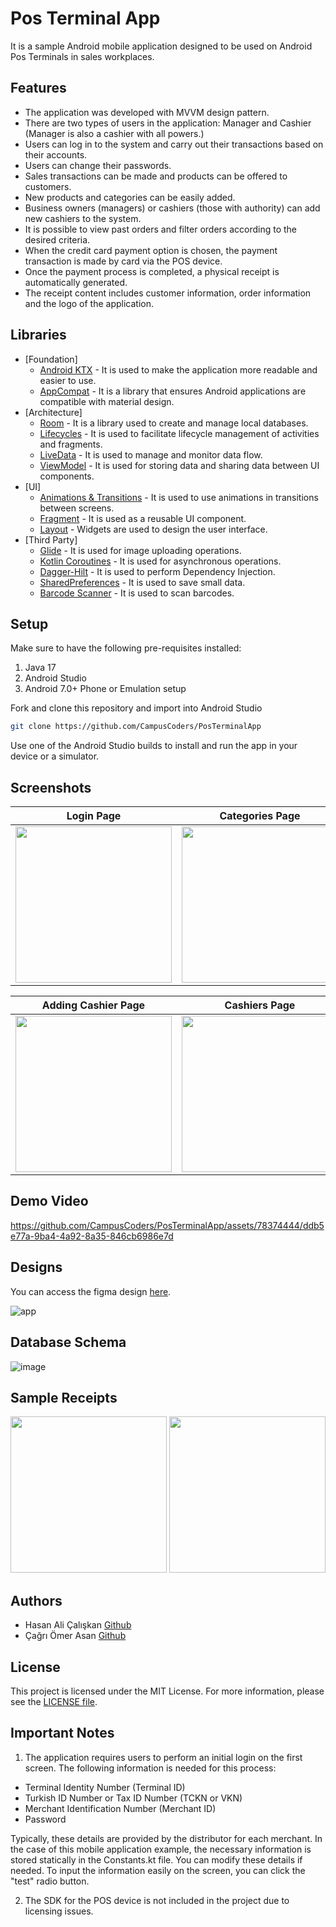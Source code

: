 # Pos Terminal App

It is a sample Android mobile application designed to be used on Android Pos Terminals in sales workplaces.

## Features
- The application was developed with MVVM design pattern.
- There are two types of users in the application: Manager and Cashier (Manager is also a cashier with all powers.)
- Users can log in to the system and carry out their transactions based on their accounts.
- Users can change their passwords.
- Sales transactions can be made and products can be offered to customers.
- New products and categories can be easily added.
- Business owners (managers) or cashiers (those with authority) can add new cashiers to the system.
- It is possible to view past orders and filter orders according to the desired criteria.
- When the credit card payment option is chosen, the payment transaction is made by card via the POS device.
- Once the payment process is completed, a physical receipt is automatically generated.
- The receipt content includes customer information, order information and the logo of the application.

## Libraries
* [Foundation]
  * [Android KTX](https://developer.android.com/kotlin/ktx) -  It is used to make the application more readable and easier to use.
  * [AppCompat](https://developer.android.com/jetpack/androidx/releases/appcompat) -  It is a library that ensures Android applications are compatible with material design.
* [Architecture]
  * [Room](https://developer.android.com/jetpack/androidx/releases/room) -  It is a library used to create and manage local databases.
  * [Lifecycles](https://developer.android.com/topic/libraries/architecture/lifecycle) -  It is used to facilitate lifecycle management of activities and fragments.
  * [LiveData](https://developer.android.com/topic/libraries/architecture/livedata) - It is used to manage and monitor data flow.
  * [ViewModel](https://developer.android.com/topic/libraries/architecture/viewmodel) - It is used for storing data and sharing data between UI components.
* [UI]
  * [Animations & Transitions](https://developer.android.com/develop/ui/views/animations) - It is used to use animations in transitions between screens.
  * [Fragment](https://developer.android.com/guide/fragments) - It is used as a reusable UI component.
  * [Layout](https://developer.android.com/develop/ui/views/layout/declaring-layout) -  Widgets are used to design the user interface.
* [Third Party]
  * [Glide](https://github.com/bumptech/glide) - It is used for image uploading operations.
  * [Kotlin Coroutines](https://kotlinlang.org/docs/coroutines-overview.html) - It is used for asynchronous operations.
  * [Dagger-Hilt](https://developer.android.com/training/dependency-injection/hilt-android) - It is used to perform Dependency Injection.
  * [SharedPreferences](https://developer.android.com/reference/android/content/SharedPreferences) - It is used to save small data.
  * [Barcode Scanner](https://github.com/yuriy-budiyev/code-scanner) - It is used to scan barcodes.

## Setup
Make sure to have the following pre-requisites installed:
1. Java 17
2. Android Studio
3. Android 7.0+ Phone or Emulation setup

Fork and clone this repository and import into Android Studio
```bash
git clone https://github.com/CampusCoders/PosTerminalApp
```

Use one of the Android Studio builds to install and run the app in your device or a simulator.

## Screenshots
| Login Page | Categories Page | Shopping Cart Page |
|-------------------|-------------------|-------------------|
| <img src="https://github.com/CampusCoders/PosTerminalApp/assets/78374444/19c5304a-e5c8-494a-a2d3-8683cc841f96" width=250> | <img src="https://github.com/CampusCoders/PosTerminalApp/assets/78374444/743a168c-343f-4f64-aa4e-7affd17f7cd2" width=250> | <img src="https://github.com/CampusCoders/PosTerminalApp/assets/78374444/e376beb5-d3bb-4ddb-90cc-f07e5bf20502" width=250> |

| Adding Cashier Page | Cashiers Page | Customer Information Page |
|-------------------|-------------------|-------------------|
| <img src="https://github.com/CampusCoders/PosTerminalApp/assets/78374444/bd73dc97-e307-42bd-8b24-992214f4f84b" width=250> | <img src="https://github.com/CampusCoders/PosTerminalApp/assets/78374444/ba00c2dc-9f59-451a-b23d-672d3cefd7be" width=250> | <img src="https://github.com/CampusCoders/PosTerminalApp/assets/78374444/3071684c-a9a6-4a3e-96f1-901fb2b8d871" width=250> |

## Demo Video

https://github.com/CampusCoders/PosTerminalApp/assets/78374444/ddb5e77a-9ba4-4a92-8a35-846cb6986e7d

## Designs

You can access the figma design [here](https://www.figma.com/file/bBP1Pn46TUZsndBbc3qRub/PosTerminalApp).

![app](https://github.com/CampusCoders/PosTerminalApp/assets/78374444/b621ed53-52e0-49b4-b07c-dcfc3f006feb)

## Database Schema

![image](https://github.com/CampusCoders/PosTerminalApp/assets/78374444/58c6dd0f-01ee-4be6-88de-de8b5ef56513)

## Sample Receipts

<img src="https://github.com/CampusCoders/PosTerminalApp/assets/78374444/167e0d8f-fad9-4d17-85f8-b94fc4fe3aa0" width=250>
<img src="https://github.com/CampusCoders/PosTerminalApp/assets/78374444/9fca1b75-e8c4-4f2f-b870-326ddcdf5d43" width=250>

## Authors

- Hasan Ali Çalışkan [Github](https://github.com/hasanalic)
- Çağrı Ömer Asan [Github](https://github.com/cagriiasan)

## License

This project is licensed under the MIT License. For more information, please see the [LICENSE file](LICENSE).

## Important Notes
1. The application requires users to perform an initial login on the first screen. The following information is needed for this process:

- Terminal Identity Number (Terminal ID)
- Turkish ID Number or Tax ID Number (TCKN or VKN)
- Merchant Identification Number (Merchant ID)
- Password
  
Typically, these details are provided by the distributor for each merchant. In the case of this mobile application example, the necessary information is stored statically in the Constants.kt file. You can modify these details if needed. To input the information easily on the screen, you can click the "test" radio button.

2. The SDK for the POS device is not included in the project due to licensing issues.

